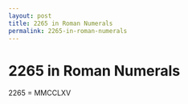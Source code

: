 ```yaml
---
layout: post
title: 2265 in Roman Numerals
permalink: 2265-in-roman-numerals
---
```


# 2265 in Roman Numerals

2265 = MMCCLXV

